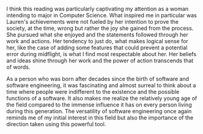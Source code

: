 I think this reading was particularly captivating my attention as a woman intending to major in Computer Science. What inspired me in particular was Lauren's achievements were not fueled by her intention to prove the society, at the time, wrong but rather the joy she gained from the process. She pursued what she enjoyed and the statements followed through her work and actions. Her tendency to just do, what makes logical sense for her, like the case of adding some features that could prevent a potential error during midflight, is what I find most respectable about her. Her beliefs and ideas shine through her work and the power of action transcends that of words. 

As a person who was born after decades since the birth of software and software engineering, it was fascinating and almost surreal to think about a time where people were indifferent to the existence and the possible functions of a software. It also makes me realize the relatively young age of the field compared to the immense influence it has on every person living during this generation. The versatility of software engineering once again reminds me of my initial interest in this field but also the importance of the direction taken using this powerful tool. 

